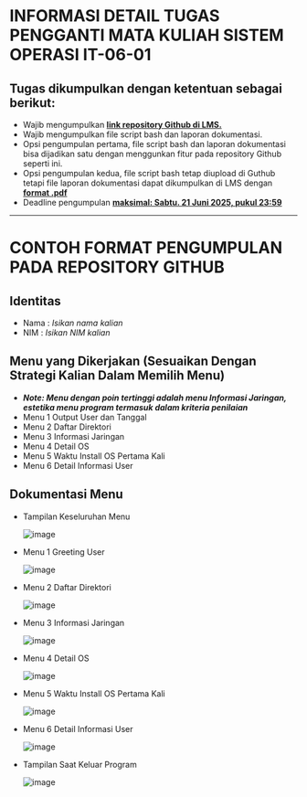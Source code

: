 # INFORMASI DETAIL TUGAS PENGGANTI MATA KULIAH SISTEM OPERASI IT-06-01
## Tugas dikumpulkan dengan ketentuan sebagai berikut:
- Wajib mengumpulkan <ins>**link repository Github di LMS.**</ins>
- Wajib mengumpulkan file script bash dan laporan dokumentasi. 
- Opsi pengumpulan pertama, file script bash dan laporan dokumentasi bisa dijadikan satu dengan menggunkan fitur pada repository Github seperti ini.
- Opsi pengumpulan kedua, file script bash tetap diupload di Guthub tetapi file laporan dokumentasi dapat dikumpulkan di LMS dengan <ins>**format .pdf**</ins>
- Deadline pengumpulan <ins>**maksimal: Sabtu. 21 Juni 2025, pukul 23:59**</ins>
---
# CONTOH FORMAT PENGUMPULAN PADA REPOSITORY GITHUB
## Identitas
- Nama : _Isikan nama kalian_
- NIM  : _Isikan NIM kalian_

## Menu yang Dikerjakan (Sesuaikan Dengan Strategi Kalian Dalam Memilih Menu)
- **_Note: Menu dengan poin tertinggi adalah menu Informasi Jaringan, estetika menu program termasuk dalam kriteria penilaian_**
- Menu 1 Output User dan Tanggal
- Menu 2 Daftar Direktori
- Menu 3 Informasi Jaringan
- Menu 4 Detail OS
- Menu 5 Waktu Install OS Pertama Kali
- Menu 6 Detail Informasi User

## Dokumentasi Menu 
- Tampilan Keseluruhan Menu
  
  ![image](https://github.com/user-attachments/assets/72f388aa-8975-479b-a264-d09023d3acd5)



- Menu 1 Greeting User
  
  ![image](https://github.com/user-attachments/assets/46562e4d-6016-4926-9d3f-7de686ef47e5)



- Menu 2 Daftar Direktori

  ![image](https://github.com/user-attachments/assets/83a3cf70-f9f0-4eef-a25a-043a1405ffa3)




- Menu 3 Informasi Jaringan
  
  ![image](https://github.com/user-attachments/assets/c2ecc1dc-ba6b-414b-aca6-2fe7b582d940)




- Menu 4 Detail OS

  ![image](https://github.com/user-attachments/assets/ac83429e-50b7-4c99-9f20-ec0005775c78)



  
- Menu 5 Waktu Install OS Pertama Kali

  ![image](https://github.com/user-attachments/assets/05701c95-cbf7-44d5-a52b-e029b2cfaa16)




- Menu 6 Detail Informasi User

  ![image](https://github.com/user-attachments/assets/293cd533-a085-486f-8d3c-3fb64295be21)




- Tampilan Saat Keluar Program

  ![image](https://github.com/user-attachments/assets/2351e528-46bd-4c07-bea4-636f644ce13e)
